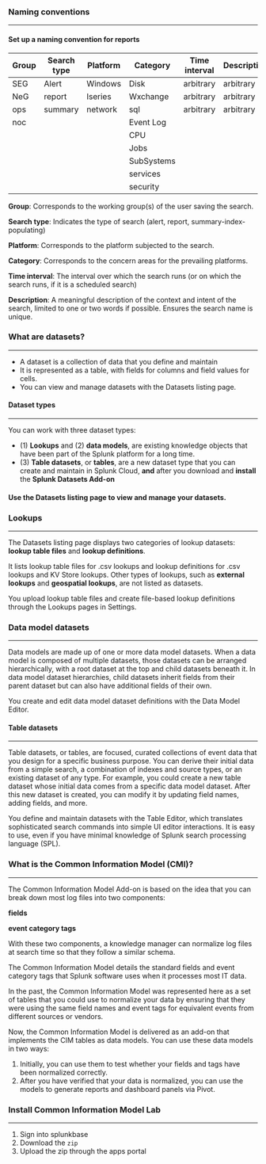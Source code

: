 ### Naming conventions
----
####  Set up a naming convention for reports

| Group | Search type | Platform | Category   | Time interval | Description  |
| --    | --          | --       | --         | ------------  | ------------ |
| SEG   | Alert       | Windows  | Disk       | arbitrary     | arbitrary    |
| NeG   | report      | Iseries  | Wxchange   | arbitrary     | arbitrary    |
| ops   | summary     | network  | sql        | arbitrary     | arbitrary    |
| noc   |             |          | Event Log  |               |              |
|       |             |          | CPU        |               |              |
|       |             |          | Jobs       |               |              |
|       |             |          | SubSystems |               |              |
|       |             |          | services   |               |              |
|       |             |          | security   |               |              |

**Group**: Corresponds to the working group(s) of the user saving the search.

**Search type**: Indicates the type of search (alert, report, summary-index-populating)

**Platform**: Corresponds to the platform subjected to the search.

**Category**: Corresponds to the concern areas for the prevailing platforms.

**Time interval**: The interval over which the search runs (or on which the search runs, if it is a scheduled search)

**Description**: A meaningful description of the context and intent of the search, limited to one or two words if possible. Ensures the search name is unique.


### What are datasets?
----
* A dataset is a collection of data that you define and maintain 
* It is represented as a table, with fields for columns and field values for cells. 
* You can view and manage datasets with the Datasets listing page.

#### Dataset types
----
You can work with three dataset types: 
   *  (1) **Lookups** and (2) **data models**, are existing knowledge objects that have been part of the Splunk platform for a long time. 
   * (3) **Table datasets**, or **tables**, are a new dataset type that you can create and maintain in Splunk Cloud, **and** after you download and **install** the **Splunk Datasets Add-on**

#### Use the Datasets listing page to view and manage your datasets. 

### Lookups
-----
The Datasets listing page displays two categories of lookup datasets: **lookup table files** and **lookup definitions**. 

It lists lookup table files for .csv lookups and lookup definitions for .csv lookups and KV Store lookups. 
Other types of lookups, such as **external lookups** and **geospatial lookups**, are not listed as datasets.

You upload lookup table files and create file-based lookup definitions through the Lookups pages in Settings. 


### Data model datasets
----
Data models are made up of one or more data model datasets. When a data model is composed of multiple datasets, those datasets can be arranged hierarchically, with a root dataset at the top and child datasets beneath it. In data model dataset hierarchies, child datasets inherit fields from their parent dataset but can also have additional fields of their own.

You create and edit data model dataset definitions with the Data Model Editor. 

#### Table datasets
----
Table datasets, or tables, are focused, curated collections of event data that you design for a specific business purpose. You can derive their initial data from a simple search, a combination of indexes and source types, or an existing dataset of any type. For example, you could create a new table dataset whose initial data comes from a specific data model dataset. After this new dataset is created, you can modify it by updating field names, adding fields, and more.

You define and maintain datasets with the Table Editor, which translates sophisticated search commands into simple UI editor interactions. It is easy to use, even if you have minimal knowledge of Splunk search processing language (SPL).

### What is the Common Information Model (CMI)?
-----
The Common Information Model Add-on is based on the idea that you can break down most log files into two components:

 **fields**
 
 **event category tags**

With these two components, a knowledge manager can normalize log files at search time so that they follow a similar schema. 

The Common Information Model details the standard fields and event category tags that Splunk software uses when it processes most IT data.

In the past, the Common Information Model was represented here as a set of tables that you could use to normalize your data by ensuring that they were using the same field names and event tags for equivalent events from different sources or vendors.

Now, the Common Information Model is delivered as an add-on that implements the CIM tables as data models. You can use these data models in two ways:

1. Initially, you can use them to test whether your fields and tags have been normalized correctly.
2. After you have verified that your data is normalized, you can use the models to generate reports and dashboard panels via Pivot.

### Install Common Information Model Lab
-----
1. Sign into splunkbase
2. Download the `zip`
3. Upload the zip through the apps portal

